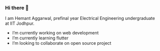 ### Hi there 👋

<!--
**Hemantaggarwa/Hemantaggarwa** is a ✨ _special_ ✨ repository because its `README.md` (this file) appears on your GitHub profile. -->

I am Hemant Aggarwal, prefinal year Electrical Engineering undergraduate at IIT Jodhpur.

- I’m currently working on web development
- I’m currently learning flutter
- I’m looking to collaborate on open source project
